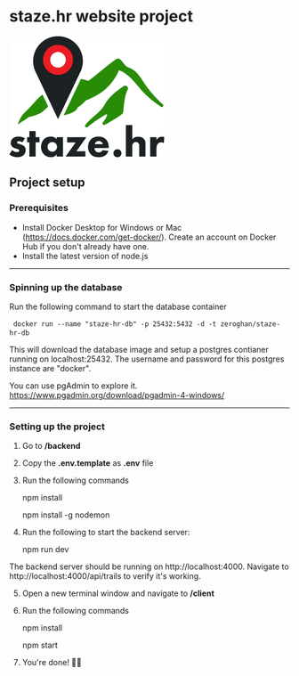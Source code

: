 # staze.hr website project

![Staze HR](https://raw.githubusercontent.com/apavlinovic/staze.hr/master/client/public/branding/1x/staze-logo.png?token=AAIWGMYNC2ET4BY6HK6CF6S6HID5Y)

## Project setup

### Prerequisites
* Install Docker Desktop for Windows or Mac (https://docs.docker.com/get-docker/). Create an account on Docker Hub if you don't already have one.
* Install the latest version of node.js

---

### Spinning up the database
Run the following command to start the database container

     docker run --name "staze-hr-db" -p 25432:5432 -d -t zeroghan/staze-hr-db

This will download the database image and setup a postgres contianer running on localhost:25432. The username and password for this postgres instance are "docker". 

You can use pgAdmin to explore it. https://www.pgadmin.org/download/pgadmin-4-windows/

---
### Setting up the project

1. Go to **/backend**
2. Copy the **.env.template** as **.env** file
3. Run the following commands

     npm install 
     
     npm install -g nodemon

4. Run the following to start the backend server:

     npm run dev

The backend server should be running on http://localhost:4000. Navigate to http://localhost:4000/api/trails to verify it's working.

5. Open a new terminal window and navigate to **/client**
8. Run the following commands

     npm install

     npm start

9. You're done! 🎉🥳